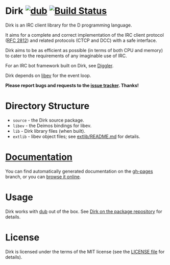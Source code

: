 Dirk [![dub](https://img.shields.io/dub/v/dirk.svg)](http://code.dlang.org/packages/dirk) [![Build Status](https://img.shields.io/travis/JakobOvrum/Dirk.svg)](https://travis-ci.org/JakobOvrum/Dirk)
============================================
Dirk is an IRC client library for the D programming language.

It aims for a complete and correct implementation of the
IRC client protocol ([RFC 2812](https://tools.ietf.org/html/rfc2812))
and related protocols (CTCP and DCC) with a safe interface.

Dirk aims to be as efficient as possible (in terms of both CPU and memory) to cater to the requirements
of any imaginable use of IRC.

For an IRC bot framework built on Dirk, see [Diggler](https://github.com/JakobOvrum/Diggler).

Dirk depends on [libev](http://software.schmorp.de/pkg/libev.html) for the
event loop.

**Please report bugs and requests to the [issue tracker](https://github.com/JakobOvrum/Dirk/issues). Thanks!**

Directory Structure
============================================

 * `source` - the Dirk source package.
 * `libev` - the Deimos bindings for libev.
 * `lib` - Dirk library files (when built).
 * `extlib` - libev object files; see [extlib/README.md](https://github.com/JakobOvrum/Dirk/blob/master/extlib/README.md) for details.

[Documentation](https://jakobovrum.github.io/Dirk/)
============================================
You can find automatically generated documentation on the [gh-pages](https://github.com/JakobOvrum/Dirk/tree/gh-pages) branch, or you can [browse it online](https://jakobovrum.github.io/Dirk/).

Usage
============================================
Dirk works with [dub](http://code.dlang.org/) out of the box.
See [Dirk on the package repository](http://code.dlang.org/packages/dirk) for details.

License
============================================
Dirk is licensed under the terms of the MIT license (see the [LICENSE file](http://github.com/JakobOvrum/Dirk/blob/master/LICENSE) for details).
